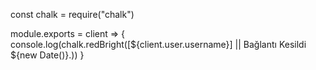 const chalk = require("chalk")

module.exports = client => {
    console.log(chalk.redBright([${client.user.username}] || Bağlantı Kesildi  ${new Date()}.))
} 
